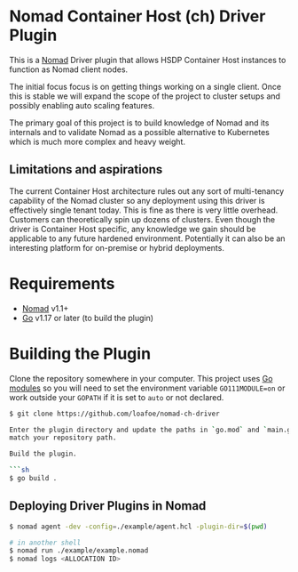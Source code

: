# Nomad Container Host (ch) Driver Plugin

This is a [Nomad](https://www.nomadproject.io) Driver plugin that allows
HSDP Container Host instances to function as Nomad client nodes. 

The initial focus focus is on getting things working on a single client.
Once this is stable we will expand the scope of the project to cluster
setups and possibly enabling auto scaling features.

The primary goal of this project is to build knowledge of Nomad and its
internals and to validate Nomad as a possible alternative to Kubernetes
which is much more complex and heavy weight. 

## Limitations and aspirations

The current Container Host architecture rules out any sort of multi-tenancy
capability of the Nomad cluster so any deployment using this driver 
is effectively single tenant today. This is fine as there is very little overhead.
Customers can theoretically spin up dozens of clusters. 
Even though the driver is Container Host specific, any knowledge we gain should be
applicable to any future hardened environment. Potentially it can also be 
an interesting platform for on-premise or hybrid deployments.

# Requirements

- [Nomad](https://www.nomadproject.io/downloads.html) v1.1+
- [Go](https://golang.org/doc/install) v1.17 or later (to build the plugin)

# Building the Plugin

Clone the repository somewhere in your computer. This project uses
[Go modules](https://blog.golang.org/using-go-modules) so you will need to set
the environment variable `GO111MODULE=on` or work outside your `GOPATH` if it
is set to `auto` or not declared.

```sh
$ git clone https://github.com/loafoe/nomad-ch-driver

Enter the plugin directory and update the paths in `go.mod` and `main.go` to
match your repository path.

Build the plugin.

```sh
$ go build .
```

## Deploying Driver Plugins in Nomad

```sh
$ nomad agent -dev -config=./example/agent.hcl -plugin-dir=$(pwd)

# in another shell
$ nomad run ./example/example.nomad
$ nomad logs <ALLOCATION ID>
```
